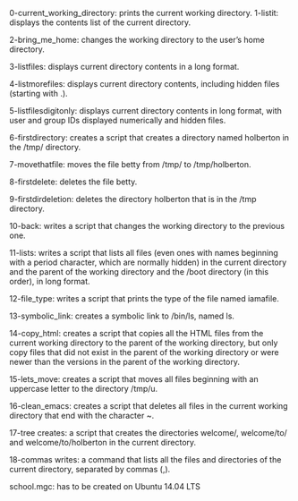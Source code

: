 0-current_working_directory: prints the current working directory.
1-listit: displays the contents list of the current directory.

2-bring_me_home: changes the working directory to the user’s home directory.

3-listfiles: displays current directory contents in a long format.

4-listmorefiles: displays current directory contents, including hidden files (starting with .).

5-listfilesdigitonly: displays current directory contents in long format, with user and group IDs displayed numerically and hidden files.

6-firstdirectory: creates a script that creates a directory named holberton in the /tmp/ directory.

7-movethatfile: moves the file betty from /tmp/ to /tmp/holberton.

8-firstdelete: deletes the file betty.

9-firstdirdeletion: deletes the directory holberton that is in the /tmp directory.

10-back: writes a script that changes the working directory to the previous one.

11-lists: writes a script that lists all files (even ones with names beginning with a period character, which are normally hidden) in the current directory and the parent of the working directory and the /boot directory (in this order), in long format.

12-file_type: writes a script that prints the type of the file named iamafile.

13-symbolic_link: creates a symbolic link to /bin/ls, named ls.

14-copy_html: creates a script that copies all the HTML files from the current working directory to the parent of the working directory, but only copy files that did not exist in the parent of the working directory or were newer than the versions in the parent of the working directory.

15-lets_move: creates a script that moves all files beginning with an uppercase letter to the directory /tmp/u.

16-clean_emacs: creates a script that deletes all files in the current working directory that end with the character ~.

17-tree creates: a script that creates the directories welcome/, welcome/to/ and welcome/to/holberton in the current directory.

18-commas writes: a command that lists all the files and directories of the current directory, separated by commas (,).

school.mgc: has to be created on Ubuntu 14.04 LTS
